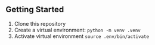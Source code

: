 ## Getting Started

1. Clone this repository
2. Create a virtual environment: `python -m venv .venv`
3. Activate virtual environment `source .env/bin/activate`
